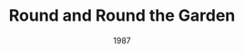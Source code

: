 ---
layout: productions
title: Round and Round the Garden
date: 1987
featured_image:
Theatre: Players by the Sea
cast:
- Tom: Michael Lipp
crew:
external_links:
---